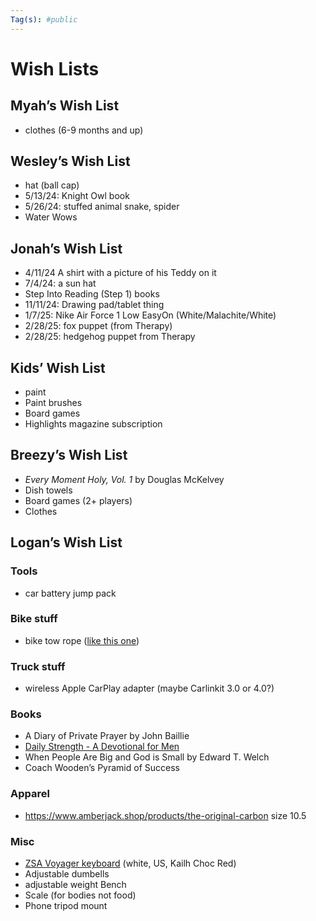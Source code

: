 ```yaml
---
Tag(s): #public
---
```

# Wish Lists

## Myah’s Wish List
- clothes (6-9 months and up)

## Wesley’s Wish List 
- hat (ball cap)
- 5/13/24: Knight Owl book
- 5/26/24: stuffed animal snake, spider
- Water Wows

## Jonah’s Wish List
-  4/11/24 A shirt with a picture of his Teddy on it
- 7/4/24: a sun hat
- Step Into Reading (Step 1) books
- 11/11/24: Drawing pad/tablet thing
- 1/7/25: Nike Air Force 1 Low EasyOn (White/Malachite/White)
- 2/28/25: fox puppet (from Therapy)
- 2/28/25: hedgehog puppet from Therapy

## Kids’ Wish List
- paint
- Paint brushes 
- Board games
- Highlights magazine subscription 
## Breezy’s Wish List
- _Every Moment Holy, Vol. 1_ by Douglas McKelvey
- Dish towels
- Board games (2+ players)
- Clothes

## Logan’s Wish List

### Tools 
* car battery jump pack
### Bike stuff
* bike tow rope ([like this one](https://kidsrideshotgun.com/products/mtb-tow-rope))
### Truck stuff
- wireless Apple CarPlay adapter (maybe Carlinkit 3.0 or 4.0?)
### Books
- A Diary of Private Prayer by John Baillie
- [Daily Strength - A Devotional for Men](https://www.google.com/books/edition/Daily_Strength/qWJaEAAAQBAJ?hl=en)
- When People Are Big and God is Small by Edward T. Welch
- Coach Wooden’s Pyramid of Success
### Apparel
- https://www.amberjack.shop/products/the-original-carbon size 10.5
### Misc
- [ZSA Voyager keyboard](https://www.zsa.io/voyager/buy) (white, US, Kailh Choc Red)
- Adjustable dumbells
- adjustable weight Bench
- Scale (for bodies not food)
- Phone tripod mount 
